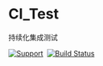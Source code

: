 # CI_Test
持续化集成测试

[![Support](https://img.shields.io/badge/support-iOS%206%2B%20-blue.svg?style=flat)](https://www.apple.com/nl/ios/)&nbsp;
[![Build Status](https://travis-ci.org/m17603048828/CI_Test.svg?branch=master)](https://travis-ci.org/m17603048828/CI_Test)

